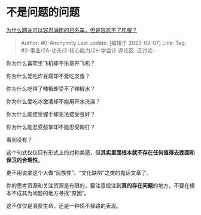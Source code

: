 # 不是问题的问题
[为什么网友可以容忍满街的日系车，但是容忍不了和服？](https://www.zhihu.com/question/548581541/answer/2881002762)

> Author: #0-Anonymity
> Last update: [编辑于 2023-02-07]
> Link:
> Tag: #2-事业/2A-功夫/2-核心能力/2e-学会计
> 评论区:
> 泛讨论:

你为什么喜欢坐飞机却不乐意开飞机？

你为什么爱吃炸豆腐却不爱吃皮蛋？

你为什么吃得了辣椒却受不了辣椒水？

你为什么爱吃冰激凌却不能用开水洗澡？

你为什么能接受握手却无法接受强奸？

你为什么能忍受鼓掌却不能忍受殴打？

看到没有？

这个句式仅仅只有形式上的对称美感，但**其实里面根本就不存在任何值得去挽回和保卫的合理性**。

更不用说拿这个大做“民族性”、“文化缺陷”之类的鬼话文章了。

你的思考资源和关注资源是有限的，要注意投注到**真的存在问题**的地方，不要在根本不成其为问题的地方寻找“原因”。

这不仅仅是浪费生命，还是一种慌不择路的表现。
